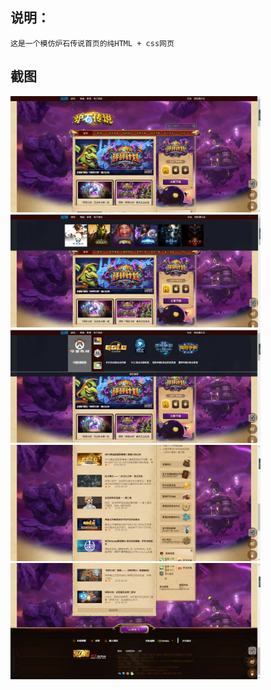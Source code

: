 ## 说明：
```
这是一个模仿炉石传说首页的纯HTML + css网页
```
## 截图
<img src='https://github.com/lorf999/lushicuanshuo/blob/master/sree/01.png' width='400' >
<img src='https://github.com/lorf999/lushicuanshuo/blob/master/sree/02.png' width='400' >
<img src='https://github.com/lorf999/lushicuanshuo/blob/master/sree/03.png' width='400' >
<img src='https://github.com/lorf999/lushicuanshuo/blob/master/sree/05.png' width='400' >
<img src='https://github.com/lorf999/lushicuanshuo/blob/master/sree/04.png' width='400' >
